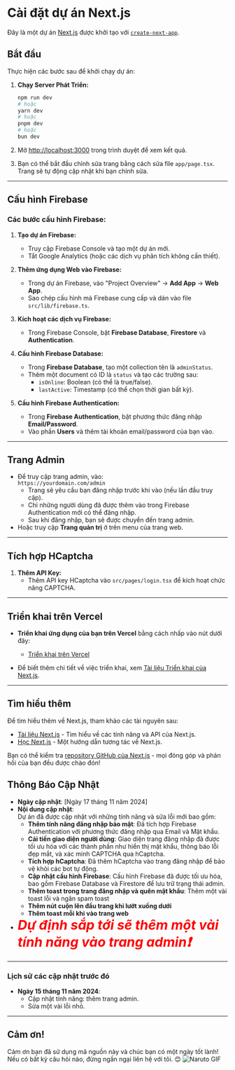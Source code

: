 # Cài đặt dự án Next.js

Đây là một dự án [Next.js](https://nextjs.org/) được khởi tạo với [`create-next-app`](https://github.com/vercel/next.js/tree/canary/packages/create-next-app).

## Bắt đầu

Thực hiện các bước sau để khởi chạy dự án:

1. **Chạy Server Phát Triển:**

    ```bash
    npm run dev
    # hoặc
    yarn dev
    # hoặc
    pnpm dev
    # hoặc
    bun dev
    ```

2. Mở [http://localhost:3000](http://localhost:3000) trong trình duyệt để xem kết quả.

3. Bạn có thể bắt đầu chỉnh sửa trang bằng cách sửa file `app/page.tsx`. Trang sẽ tự động cập nhật khi bạn chỉnh sửa.

---

## Cấu hình Firebase

### Các bước cấu hình Firebase:

1. **Tạo dự án Firebase:**
   - Truy cập Firebase Console và tạo một dự án mới.
   - Tắt Google Analytics (hoặc các dịch vụ phân tích không cần thiết).

2. **Thêm ứng dụng Web vào Firebase:**
   - Trong dự án Firebase, vào "Project Overview" -> **Add App** -> **Web App**.
   - Sao chép cấu hình mà Firebase cung cấp và dán vào file `src/lib/firebase.ts`.

3. **Kích hoạt các dịch vụ Firebase:**
   - Trong Firebase Console, bật **Firebase Database**, **Firestore** và **Authentication**.

4. **Cấu hình Firebase Database:**
   - Trong **Firebase Database**, tạo một collection tên là `adminStatus`.
   - Thêm một document có ID là `status` và tạo các trường sau:
     - `isOnline`: Boolean (có thể là true/false).
     - `lastActive`: Timestamp (có thể chọn thời gian bất kỳ).

5. **Cấu hình Firebase Authentication:**
   - Trong **Firebase Authentication**, bật phương thức đăng nhập **Email/Password**.
   - Vào phần **Users** và thêm tài khoản email/password của bạn vào.

---

## Trang Admin

- Để truy cập trang admin, vào:  
  `https://yourdomain.com/admin`
  - Trang sẽ yêu cầu bạn đăng nhập trước khi vào (nếu lần đầu truy cập).
  - Chỉ những người dùng đã được thêm vào trong Firebase Authentication mới có thể đăng nhập.
  - Sau khi đăng nhập, bạn sẽ được chuyển đến trang admin.
- Hoặc truy cập **Trang quản trị** ở trên menu của trang web.
---

## Tích hợp HCaptcha

1. **Thêm API Key:**
   - Thêm API key HCaptcha vào `src/pages/login.tsx` để kích hoạt chức năng CAPTCHA.

---

## Triển khai trên Vercel

- **Triển khai ứng dụng của bạn trên Vercel** bằng cách nhấp vào nút dưới đây:
  - [Triển khai trên Vercel](https://vercel.com/new?utm_medium=default-template&filter=next.js&utm_source=create-next-app&utm_campaign=create-next-app-readme)

- Để biết thêm chi tiết về việc triển khai, xem [Tài liệu Triển khai của Next.js](https://nextjs.org/docs/deployment).

---

## Tìm hiểu thêm

Để tìm hiểu thêm về Next.js, tham khảo các tài nguyên sau:

- [Tài liệu Next.js](https://nextjs.org/docs) - Tìm hiểu về các tính năng và API của Next.js.
- [Học Next.js](https://nextjs.org/learn) - Một hướng dẫn tương tác về Next.js.

Bạn có thể kiểm tra [repository GitHub của Next.js](https://github.com/vercel/next.js/) - mọi đóng góp và phản hồi của bạn đều được chào đón!


## Thông Báo Cập Nhật

- **Ngày cập nhật**: [Ngày 17 tháng 11 năm 2024]
- **Nội dung cập nhật**:  
  Dự án đã được cập nhật với những tính năng và sửa lỗi mới bao gồm:
  - **Thêm tính năng đăng nhập bảo mật**: Đã tích hợp Firebase Authentication với phương thức đăng nhập qua Email và Mật khẩu.
  - **Cải tiến giao diện người dùng**: Giao diện trang đăng nhập đã được tối ưu hóa với các thành phần như hiển thị mật khẩu, thông báo lỗi đẹp mắt, và xác minh CAPTCHA qua hCaptcha.
  - **Tích hợp hCaptcha**: Đã thêm hCaptcha vào trang đăng nhập để bảo vệ khỏi các bot tự động.
  - **Cập nhật cấu hình Firebase**: Cấu hình Firebase đã được tối ưu hóa, bao gồm Firebase Database và Firestore để lưu trữ trạng thái admin.
  - **Thêm toast trong trang đăng nhập và quên mật khẩu**: Thêm một vài toast lỗi và ngăn spam toast
  - **Thêm nút cuộn lên đầu trang khi lướt xuống dưới**
  - **Thêm toast mỗi khi vào trang web**
- <span style="color: red; font-size: 30px;  font-style: italic;">**Dự định sắp tới sẽ thêm một vài tính năng vào trang admin❗**</span>

---

### Lịch sử các cập nhật trước đó

- **Ngày 15 tháng 11 năm 2024**:  
  - Cập nhật tính năng: thêm trang admin.
  - Sửa một vài lỗi nhỏ.


---

## Cảm ơn!

Cảm ơn bạn đã sử dụng mã nguồn này và chúc bạn có một ngày tốt lành!  
Nếu có bất kỳ câu hỏi nào, đừng ngần ngại liên hệ với tôi. 😊
![Naruto GIF](https://media.tenor.com/o7LO99ykfccAAAAi/anime-naruto.gif)

